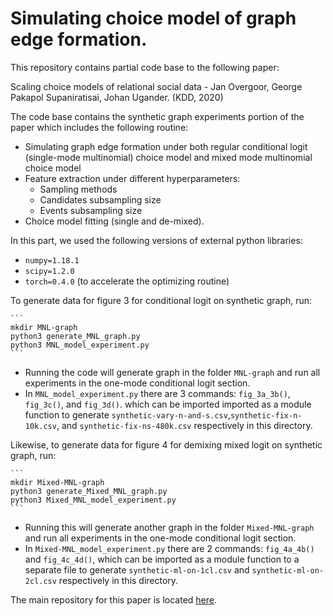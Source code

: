 # Simulating choice model of graph edge formation.

This repository contains partial code base to the following paper:

Scaling choice models of relational social data - Jan Overgoor, George Pakapol Supaniratisai, Johan Ugander. (KDD, 2020)

The code base contains the synthetic graph experiments portion of the paper which includes the following routine:

- Simulating graph edge formation under both regular conditional logit (single-mode multinomial) choice model and mixed mode multinomial choice model
- Feature extraction under different hyperparameters:
  * Sampling methods
  * Candidates subsampling size
  * Events subsampling size
- Choice model fitting (single and de-mixed).

In this part, we used the following versions of external python libraries:

- `numpy=1.18.1`
- `scipy=1.2.0`
- `torch=0.4.0` (to accelerate the optimizing routine)

To generate data for figure 3 for conditional logit on synthetic graph, run:

    ```
    mkdir MNL-graph
    python3 generate_MNL_graph.py
    python3 MNL_model_experiment.py
    ```    
* Running the code will generate graph in the folder `MNL-graph` and run all experiments in the one-mode conditional logit section. 
* In `MNL_model_experiment.py` there are 3 commands: `fig_3a_3b()`, `fig_3c()`, and `fig_3d()`. which can be imported imported as a module function to generate  `synthetic-vary-n-and-s.csv`,`synthetic-fix-n-10k.csv`, and `synthetic-fix-ns-480k.csv` respectively in this directory.

Likewise, to generate data for figure 4 for demixing mixed logit on synthetic graph, run:

    ```
    mkdir Mixed-MNL-graph
    python3 generate_Mixed_MNL_graph.py
    python3 Mixed_MNL_model_experiment.py
    ```    
* Running this will generate another graph in the folder `Mixed-MNL-graph` and run all experiments in the one-mode conditional logit section.
* In `Mixed-MNL_model_experiment.py` there are 2 commands: `fig_4a_4b()` and `fig_4c_4d()`, which can be imported as a module function to a separate file to generate  `synthetic-ml-on-1cl.csv` and `synthetic-ml-on-2cl.csv` respectively in this directory.

The main repository for this paper is located <a href="https://github.com/janovergoor/choose2grow">here</a>.
